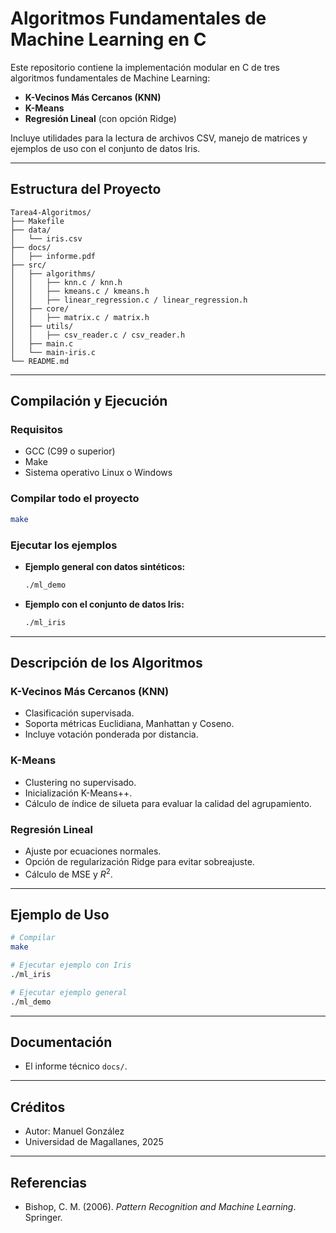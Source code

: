 # Algoritmos Fundamentales de Machine Learning en C

Este repositorio contiene la implementación modular en C de tres algoritmos fundamentales de Machine Learning:

- **K-Vecinos Más Cercanos (KNN)**
- **K-Means**
- **Regresión Lineal** (con opción Ridge)

Incluye utilidades para la lectura de archivos CSV, manejo de matrices y ejemplos de uso con el conjunto de datos Iris.

---

## Estructura del Proyecto

```
Tarea4-Algoritmos/
├── Makefile
├── data/
│   └── iris.csv
├── docs/
│   ├── informe.pdf
├── src/
│   ├── algorithms/
│   │   ├── knn.c / knn.h
│   │   ├── kmeans.c / kmeans.h
│   │   ├── linear_regression.c / linear_regression.h
│   ├── core/
│   │   ├── matrix.c / matrix.h
│   ├── utils/
│   │   ├── csv_reader.c / csv_reader.h
│   ├── main.c
│   └── main-iris.c
└── README.md
```

---

## Compilación y Ejecución

### Requisitos

- GCC (C99 o superior)
- Make
- Sistema operativo Linux o Windows

### Compilar todo el proyecto

```bash
make
```

### Ejecutar los ejemplos

- **Ejemplo general con datos sintéticos:**
  ```bash
  ./ml_demo
  ```
- **Ejemplo con el conjunto de datos Iris:**
  ```bash
  ./ml_iris
  ```

---

## Descripción de los Algoritmos

### K-Vecinos Más Cercanos (KNN)
- Clasificación supervisada.
- Soporta métricas Euclidiana, Manhattan y Coseno.
- Incluye votación ponderada por distancia.

### K-Means
- Clustering no supervisado.
- Inicialización K-Means++.
- Cálculo de índice de silueta para evaluar la calidad del agrupamiento.

### Regresión Lineal
- Ajuste por ecuaciones normales.
- Opción de regularización Ridge para evitar sobreajuste.
- Cálculo de MSE y $R^2$.

---

## Ejemplo de Uso

```bash
# Compilar
make

# Ejecutar ejemplo con Iris
./ml_iris

# Ejecutar ejemplo general
./ml_demo
```

---

## Documentación

- El informe técnico `docs/`.

---

## Créditos

- Autor: Manuel González
- Universidad de Magallanes, 2025

---

## Referencias

- Bishop, C. M. (2006). *Pattern Recognition and Machine Learning*. Springer.
